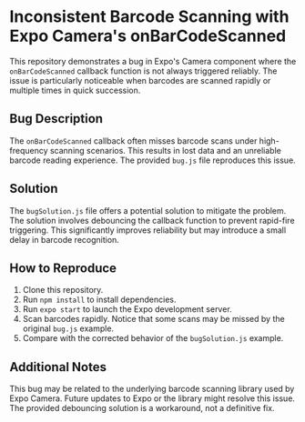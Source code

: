 # Inconsistent Barcode Scanning with Expo Camera's onBarCodeScanned

This repository demonstrates a bug in Expo's Camera component where the `onBarCodeScanned` callback function is not always triggered reliably. The issue is particularly noticeable when barcodes are scanned rapidly or multiple times in quick succession.

## Bug Description
The `onBarCodeScanned` callback often misses barcode scans under high-frequency scanning scenarios. This results in lost data and an unreliable barcode reading experience. The provided `bug.js` file reproduces this issue.

## Solution
The `bugSolution.js` file offers a potential solution to mitigate the problem. The solution involves debouncing the callback function to prevent rapid-fire triggering.  This significantly improves reliability but may introduce a small delay in barcode recognition.

## How to Reproduce
1. Clone this repository.
2. Run `npm install` to install dependencies.
3. Run `expo start` to launch the Expo development server.
4. Scan barcodes rapidly. Notice that some scans may be missed by the original `bug.js` example.
5. Compare with the corrected behavior of the `bugSolution.js` example.

## Additional Notes
This bug may be related to the underlying barcode scanning library used by Expo Camera. Future updates to Expo or the library might resolve this issue.  The provided debouncing solution is a workaround, not a definitive fix.